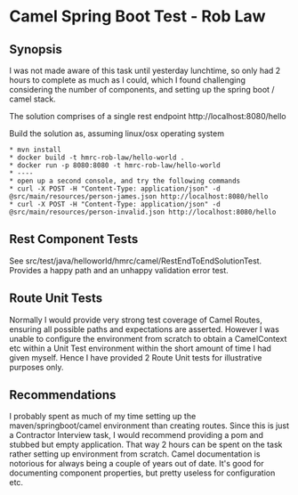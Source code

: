 # Camel Spring Boot Test - Rob Law

## Synopsis

I was not made aware of this task until yesterday lunchtime, so only had 2 hours to complete as much as I could, 
which I found challenging considering the number of components, and setting up the spring boot / camel stack.

The solution comprises of a single rest endpoint http://localhost:8080/hello

Build the solution as, assuming linux/osx operating system

    * mvn install
    * docker build -t hmrc-rob-law/hello-world .
    * docker run -p 8080:8080 -t hmrc-rob-law/hello-world
    * ----
    * open up a second console, and try the following commands
    * curl -X POST -H "Content-Type: application/json" -d @src/main/resources/person-james.json http://localhost:8080/hello
    * curl -X POST -H "Content-Type: application/json" -d @src/main/resources/person-invalid.json http://localhost:8080/hello
    
## Rest Component Tests

See src/test/java/helloworld/hmrc/camel/RestEndToEndSolutionTest. Provides a happy path and an unhappy validation error test.

## Route Unit Tests

Normally I would provide very strong test coverage of Camel Routes, ensuring all possible paths and expectations are
asserted. However I was unable to configure the environment from scratch to obtain a CamelContext etc within a 
Unit Test environment within the short amount of time I had given myself. Hence I have provided 2 Route Unit tests 
for illustrative purposes only.

## Recommendations

I probably spent as much of my time setting up the maven/springboot/camel environment than creating routes. Since this
is just a Contractor Interview task, I would recommend providing a pom and stubbed but empty application. That way
2 hours can be spent on the task rather setting up environment from scratch. Camel documentation is notorious for always
being a couple of years out of date. It's good for documenting component properties, but pretty useless for configuration etc. 